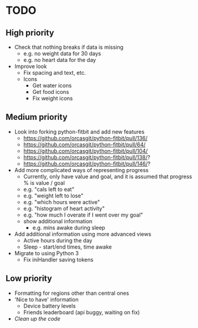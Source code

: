 TODO
==

## High priority
* Check that nothing breaks if data is missing
	* e.g. no weight data for 30 days
	* e.g. no heart data for the day
* Improve look
	* Fix spacing and text, etc.
	* Icons
		* Get water icons
		* Get food icons
		* Fix weight icons

## Medium priority
* Look into forking python-fitbit and add new features
	* https://github.com/orcasgit/python-fitbit/pull/136/
	* https://github.com/orcasgit/python-fitbit/pull/64/
	* https://github.com/orcasgit/python-fitbit/pull/104/
	* https://github.com/orcasgit/python-fitbit/pull/138/?
	* https://github.com/orcasgit/python-fitbit/pull/146/?
* Add more complicated ways of representing progress
	* Currently, only have value and goal, and it is assumed that progress % is value / goal
	* e.g. "cals left to eat"
	* e.g. "weight left to lose"
	* e.g. "which hours were active"
	* e.g. "histogram of heart activity"
	* e.g. "how much I overate if I went over my goal"
	* show additional information
		* e.g. mins awake during sleep
* Add additional information using more advanced views
	* Active hours during the day
	* Sleep - start/end times, time awake
* Migrate to using Python 3
	* Fix iniHandler saving tokens

## Low priority
* Formatting for regions other than central ones
* 'Nice to have' information
	* Device battery levels
	* Friends leaderboard (api buggy, waiting on fix)
* _Clean up the code_
